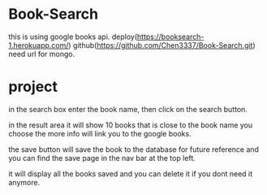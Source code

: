 # Book-Search
this is using google books api.
deploy(https://booksearch-1.herokuapp.com/)
github(https://github.com/Chen3337/Book-Search.git)
need url for mongo.
# project

in the search box enter the book name, then click on the search button.

in the result area it will show 10 books that is close to the book name you choose the more info will link you to the google books.

the save button will save the book to the database for future reference and you can find the save page in the nav bar at the top left.

it will display all the books saved and you can delete it if you dont need it anymore.



